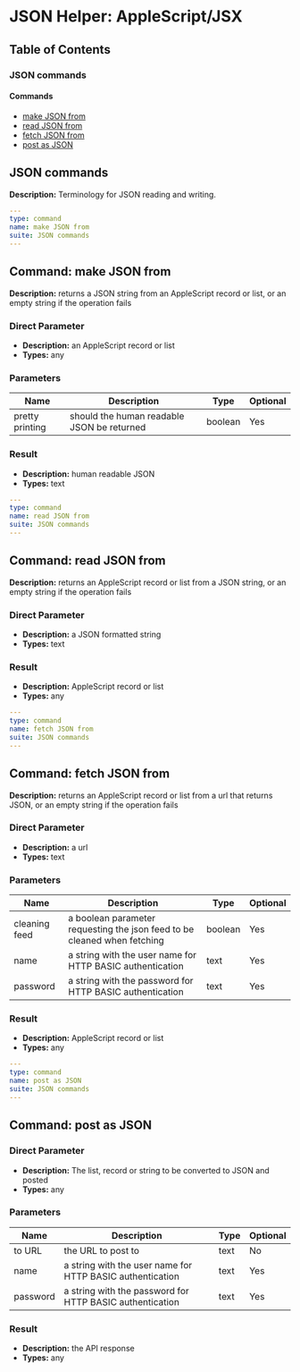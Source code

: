 # JSON Helper: AppleScript/JSX

## Table of Contents

### JSON commands
#### Commands
- [make JSON from](#make_json_from)
- [read JSON from](#read_json_from)
- [fetch JSON from](#fetch_json_from)
- [post as JSON](#post_as_json)


## JSON commands

**Description:** Terminology for JSON reading and writing.

<a name="make_json_from"></a>
```yaml
---
type: command
name: make JSON from
suite: JSON commands
---
```

## Command: make JSON from

**Description:** returns a JSON string from an AppleScript record or list, or an empty string if the operation fails

### Direct Parameter
- **Description:** an AppleScript record or list
- **Types:** any
### Parameters
| Name | Description | Type | Optional |
|---|---|---|---|
| pretty printing | should the human readable JSON be returned | boolean | Yes |

### Result
- **Description:** human readable JSON
- **Types:** text
<a name="read_json_from"></a>
```yaml
---
type: command
name: read JSON from
suite: JSON commands
---
```

## Command: read JSON from

**Description:** returns an AppleScript record or list from a JSON string, or an empty string if the operation fails

### Direct Parameter
- **Description:** a JSON formatted string
- **Types:** text
### Result
- **Description:** AppleScript record or list
- **Types:** any
<a name="fetch_json_from"></a>
```yaml
---
type: command
name: fetch JSON from
suite: JSON commands
---
```

## Command: fetch JSON from

**Description:** returns an AppleScript record or list from a url that returns JSON, or an empty string if the operation fails

### Direct Parameter
- **Description:** a url
- **Types:** text
### Parameters
| Name | Description | Type | Optional |
|---|---|---|---|
| cleaning feed | a boolean parameter requesting the json feed to be cleaned when fetching | boolean | Yes |
| name | a string with the user name for HTTP BASIC authentication | text | Yes |
| password | a string with the password for HTTP BASIC authentication | text | Yes |

### Result
- **Description:** AppleScript record or list
- **Types:** any
<a name="post_as_json"></a>
```yaml
---
type: command
name: post as JSON
suite: JSON commands
---
```

## Command: post as JSON

### Direct Parameter
- **Description:** The list, record or string to be converted to JSON and posted
- **Types:** any
### Parameters
| Name | Description | Type | Optional |
|---|---|---|---|
| to URL | the URL to post to | text | No |
| name | a string with the user name for HTTP BASIC authentication | text | Yes |
| password | a string with the password for HTTP BASIC authentication | text | Yes |

### Result
- **Description:** the API response
- **Types:** any
